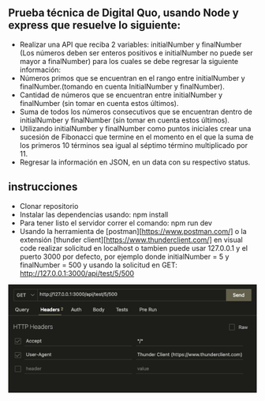 ## Prueba técnica de Digital Quo, usando Node y express que resuelve lo siguiente:

- Realizar una API que reciba 2 variables: initialNumber y finalNumber (Los números deben ser enteros positivos e initialNumber no puede ser mayor a finalNumber) para los cuales se debe regresar la siguiente información:
- Números primos que se encuentran en el rango entre initialNumber y finalNumber.(tomando en cuenta InitialNumber y finalNumber).
- Cantidad de números que se encuentran entre initialNumber y finalNumber (sin tomar en cuenta estos últimos).
- Suma de todos los números consecutivos que se encuentran dentro de initialNumber y finalNumber (sin tomar en cuenta estos últimos).
- Utilizando initialNumber y finalNumber como puntos iniciales crear una sucesión de Fibonacci que termine en el momento en el que la suma de los primeros 10 términos sea igual al séptimo término multiplicado por 11.
- Regresar la información en JSON, en un data con su respectivo status.

## instrucciones

- Clonar repositorio
- Instalar las dependencias usando:
    npm install
- Para tener listo el servidor correr el comando:
    npm run dev
- Usando la herramienta de [postman][https://www.postman.com/] o la extensión [thunder client][https://www.thunderclient.com/] en visual code realizar solicitud en localhost o tambien puede usar 127.0.0.1 y el puerto 3000 por defecto, por ejemplo donde initialNumber = 5 y finalNumber = 500 y usando la solicitud en GET:
    http://127.0.0.1:3000/api/test/5/500


![Screenshot](request.png)
